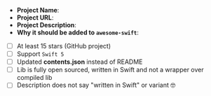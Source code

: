 <!-- Thanks for contributing to awesome-ble 😊 -->

<!-- Reminder: Please update contents.json instead of the README -->

<!-- Please fill out the short form below -->

- **Project Name**:
- **Project URL**:
- **Project Description**:
- **Why it should be added to `awesome-swift`**:
- [ ] At least 15 stars (GitHub project)
- [ ] Support `Swift 5`
- [ ] Updated **contents.json** instead of README
- [ ] Lib is fully open sourced, written in Swift and not a wrapper over compiled lib
- [ ] Description does not say "written in Swift" or variant 🤓
